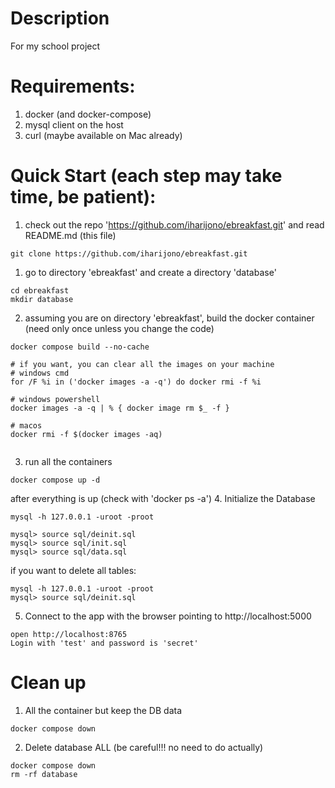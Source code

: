 # Description
For my school project

# Requirements:
1. docker (and docker-compose)
2. mysql client on the host
3. curl (maybe available on Mac already)

# Quick Start (each step may take time, be patient):
1. check out the repo 'https://github.com/iharijono/ebreakfast.git' and read README.md (this file)
```
git clone https://github.com/iharijono/ebreakfast.git
```
1. go to directory 'ebreakfast' and create a directory 'database'
```
cd ebreakfast
mkdir database
```
2. assuming you are on directory 'ebreakfast', build the docker container (need only once unless you change the code)
```
docker compose build --no-cache

# if you want, you can clear all the images on your machine
# windows cmd
for /F %i in ('docker images -a -q') do docker rmi -f %i

# windows powershell
docker images -a -q | % { docker image rm $_ -f }

# macos
docker rmi -f $(docker images -aq)


```
3. run all the containers
```
docker compose up -d
```
after everything is up (check with 'docker ps -a')
4. Initialize the Database
```
mysql -h 127.0.0.1 -uroot -proot

mysql> source sql/deinit.sql
mysql> source sql/init.sql
mysql> source sql/data.sql
```
if you want to delete all tables:
```
mysql -h 127.0.0.1 -uroot -proot
mysql> source sql/deinit.sql
```
5. Connect to the app with the browser pointing to http://localhost:5000
```
open http://localhost:8765
Login with 'test' and password is 'secret'
```

# Clean up
1. All the container but keep the DB data
```
docker compose down
```
2. Delete database ALL (be careful!!! no need to do actually)
```
docker compose down
rm -rf database
```
